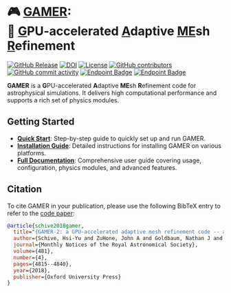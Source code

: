 <h1 align="left">
🎮&nbsp;<a href="">GAMER</a>:<br>
👾&nbsp;<a href="">G</a>PU-accelerated <a href="">A</a>daptive <a href="">ME</a>sh <a href="">R</a>efinement
</h1>

[![GitHub Release](https://img.shields.io/github/v/release/gamer-project/gamer)](https://github.com/gamer-project/gamer/releases)
[![DOI](https://zenodo.org/badge/DOI/10.5281/zenodo.15036956.svg)](https://doi.org/10.5281/zenodo.15036956)
[![License](https://img.shields.io/badge/License-BSD%203--Clause-blue.svg)](https://github.com/gamer-project/gamer?tab=License-1-ov-file)
[![GitHub contributors](https://img.shields.io/github/contributors/gamer-project/gamer)](https://github.com/gamer-project/gamer/graphs/contributors)
[![GitHub commit activity](https://img.shields.io/github/commit-activity/m/gamer-project/gamer?color=brightgreen)](https://github.com/gamer-project/gamer/pulse)
[![Endpoint Badge](https://img.shields.io/endpoint?url=https%3A%2F%2Fraw.githubusercontent.com%2Fgamer-project%2Fgamer-metrics%2Frefs%2Fheads%2Fcitation%2Fcitations%2Fgamer1citation.json&color=brightgreen)](https://iopscience.iop.org/article/10.1088/0067-0049/186/2/457)
[![Endpoint Badge](https://img.shields.io/endpoint?url=https%3A%2F%2Fraw.githubusercontent.com%2Fgamer-project%2Fgamer-metrics%2Frefs%2Fheads%2Fcitation%2Fcitations%2Fgamer2citation.json&color=brightgreen)](https://academic.oup.com/mnras/article/481/4/4815/5106358)

**GAMER** is a **G**PU-accelerated **A**daptive **ME**sh **R**efinement code for astrophysical simulations. It delivers high computational performance and supports a rich set of physics modules.

## Getting Started

- [**Quick Start**](https://github.com/gamer-project/gamer/wiki/Quick-Start): Step-by-step guide to quickly set up and run GAMER.
- [**Installation Guide**](https://github.com/gamer-project/gamer/wiki/Installation): Detailed instructions for installing GAMER on various platforms.
- [**Full Documentation**](https://github.com/gamer-project/gamer/wiki): Comprehensive user guide covering usage, configuration, physics modules, and advanced features.

## Citation

To cite GAMER in your publication, please use the following BibTeX entry to refer to the [code paper](https://academic.oup.com/mnras/article/481/4/4815/5106358):

```bibtex
@article{schive2018gamer,
  title="{GAMER-2: a GPU-accelerated adaptive mesh refinement code -- accuracy, performance, and scalability}",
  author={Schive, Hsi-Yu and ZuHone, John A and Goldbaum, Nathan J and Turk, Matthew J and Gaspari, Massimo and Cheng, Chin-Yu},
  journal={Monthly Notices of the Royal Astronomical Society},
  volume={481},
  number={4},
  pages={4815--4840},
  year={2018},
  publisher={Oxford University Press}
}
```

